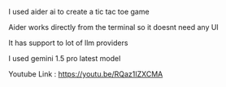 I used aider ai to create a tic tac toe game

Aider works directly from the terminal so it doesnt need any UI

It has support to lot of llm providers

I used gemini 1.5 pro latest model

Youtube Link : https://youtu.be/RQaz1IZXCMA
